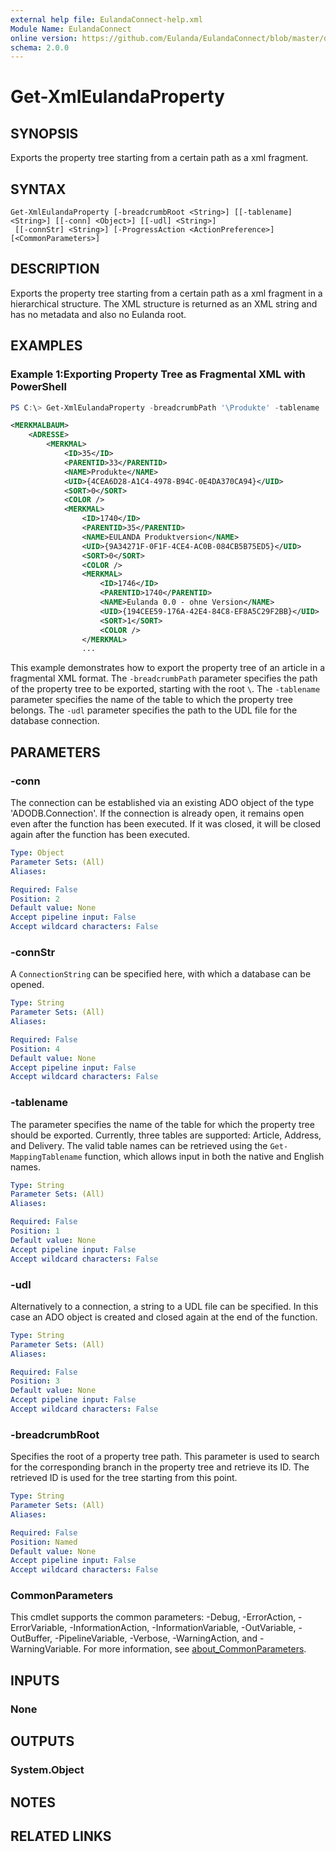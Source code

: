 ```yaml
---
external help file: EulandaConnect-help.xml
Module Name: EulandaConnect
online version: https://github.com/Eulanda/EulandaConnect/blob/master/docs/Get-XmlEulandaProperty.md
schema: 2.0.0
---
```


# Get-XmlEulandaProperty

## SYNOPSIS
Exports the property tree starting from a certain path as a xml fragment.

## SYNTAX

```
Get-XmlEulandaProperty [-breadcrumbRoot <String>] [[-tablename] <String>] [[-conn] <Object>] [[-udl] <String>]
 [[-connStr] <String>] [-ProgressAction <ActionPreference>] [<CommonParameters>]
```

## DESCRIPTION
Exports the property tree starting from a certain path as a xml fragment in a hierarchical structure. The XML structure is returned as an XML string and has no metadata and also no Eulanda root.

## EXAMPLES

### Example 1:Exporting Property Tree as Fragmental XML with PowerShell
```powershell
PS C:\> Get-XmlEulandaProperty -breadcrumbPath '\Produkte' -tablename 'Address' -udl 'C:\temp\Eulanda_1 JohnDoe.udl'
```

```xml
<MERKMALBAUM>
    <ADRESSE>
        <MERKMAL>
            <ID>35</ID>
            <PARENTID>33</PARENTID>
            <NAME>Produkte</NAME>
            <UID>{4CEA6D28-A1C4-4978-B94C-0E4DA370CA94}</UID>
            <SORT>0</SORT>
            <COLOR />
            <MERKMAL>
                <ID>1740</ID>
                <PARENTID>35</PARENTID>
                <NAME>EULANDA Produktversion</NAME>
                <UID>{9A34271F-0F1F-4CE4-AC0B-084CB5B75ED5}</UID>
                <SORT>0</SORT>
                <COLOR />
                <MERKMAL>
                    <ID>1746</ID>
                    <PARENTID>1740</PARENTID>
                    <NAME>Eulanda 0.0 - ohne Version</NAME>
                    <UID>{194CEE59-176A-42E4-84C8-EF8A5C29F2BB}</UID>
                    <SORT>1</SORT>
                    <COLOR />
                </MERKMAL>
                ...
```

This example demonstrates how to export the property tree of an article in a fragmental XML format. The `-breadcrumbPath` parameter specifies the path of the property tree to be exported, starting with the root `\`. The `-tablename` parameter specifies the name of the table to which the property tree belongs. The `-udl` parameter specifies the path to the UDL file for the database connection.

## PARAMETERS

### -conn
The connection can be established via an existing ADO object of the type 'ADODB.Connection'. If the connection is already open, it remains open even after the function has been executed. If it was closed, it will be closed again after the function has been executed.

```yaml
Type: Object
Parameter Sets: (All)
Aliases:

Required: False
Position: 2
Default value: None
Accept pipeline input: False
Accept wildcard characters: False
```

### -connStr
A `ConnectionString` can be specified here, with which a database can be opened.

```yaml
Type: String
Parameter Sets: (All)
Aliases:

Required: False
Position: 4
Default value: None
Accept pipeline input: False
Accept wildcard characters: False
```

### -tablename
The parameter specifies the name of the table for which the property tree should be exported. Currently, three tables are supported: Article, Address, and Delivery. The valid table names can be retrieved using the `Get-MappingTablename` function, which allows input in both the native and English names.

```yaml
Type: String
Parameter Sets: (All)
Aliases:

Required: False
Position: 1
Default value: None
Accept pipeline input: False
Accept wildcard characters: False
```

### -udl
Alternatively to a connection, a string to a UDL file can be specified. In this case an ADO object is created and closed again at the end of the function.

```yaml
Type: String
Parameter Sets: (All)
Aliases:

Required: False
Position: 3
Default value: None
Accept pipeline input: False
Accept wildcard characters: False
```

### -breadcrumbRoot
Specifies the root of a property tree path. This parameter is used to search for the corresponding branch in the property tree and retrieve its ID. The retrieved ID is used for the tree starting from this point.

```yaml
Type: String
Parameter Sets: (All)
Aliases:

Required: False
Position: Named
Default value: None
Accept pipeline input: False
Accept wildcard characters: False
```


### CommonParameters
This cmdlet supports the common parameters: -Debug, -ErrorAction, -ErrorVariable, -InformationAction, -InformationVariable, -OutVariable, -OutBuffer, -PipelineVariable, -Verbose, -WarningAction, and -WarningVariable. For more information, see [about_CommonParameters](http://go.microsoft.com/fwlink/?LinkID=113216).

## INPUTS

### None

## OUTPUTS

### System.Object
## NOTES

## RELATED LINKS

